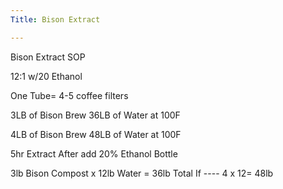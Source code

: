 ```yaml
---
Title: Bison Extract

---
```



Bison Extract SOP




12:1 w/20 Ethanol


One Tube= 4-5 coffee filters

3LB of Bison Brew
36LB of Water at 100F

4LB of Bison Brew
48LB of Water at 100F


5hr Extract
After add 20% Ethanol
Bottle
 


3lb Bison Compost x 12lb Water = 36lb Total
If ---- 4 x 12= 48lb